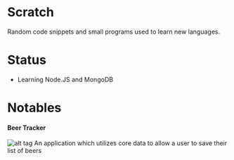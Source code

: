 # Scratch
Random code snippets and small programs used to learn new languages.

# Status
- Learning Node.JS and MongoDB

# Notables

#### Beer Tracker
![alt tag](http://i67.tinypic.com/vyky8i.png) An application which utilizes core data to allow a user to save their list of beers
